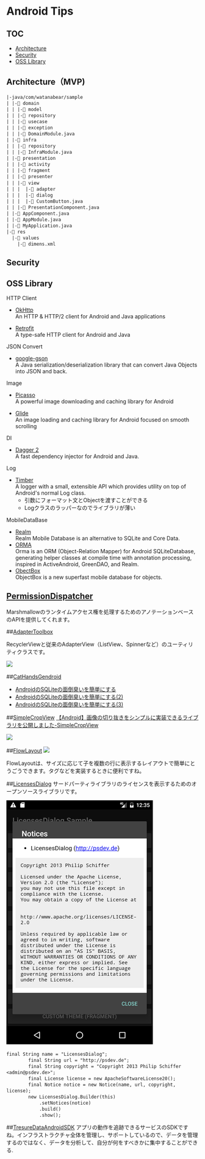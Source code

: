 # Android Tips

## TOC
- [Architecture](#architecture)
- [Security](#security)
- [OSS Library](#oss-library)


## Architecture（MVP)
```
|-java/com/watanabear/sample  
| |-📁 domain  
| | |-📁 model  
| | |-📁 repository  
| | |-📁 usecase   
| | |-📁 exception   
| | |-📃 DomainModule.java
| |-📁 infra  
| | |-📁 repository    
| | |-📃 InfraModule.java
| |-📁 presentation  
| | |-📁 activity  
| | |-📁 fragment  
| | |-📁 presenter  
| | |-📁 view　  
| | |  |-📁 adapter  
| | |  |-📁 dialog  
| | |  |-📃 CustomButton.java  
| | |-📃 PresentationComponent.java
| |-📃 AppComponent.java
| |-📃 AppModule.java
| |-📃 MyApplication.java  
|-📁 res  
  |-📁 values  
    |-📃 dimens.xml  
```
## Security

## OSS Library

HTTP Client
- [OkHttp](http://square.github.io/okhttp/)  
An HTTP & HTTP/2 client for Android and Java applications

- [Retrofit](https://square.github.io/retrofit/)  
A type-safe HTTP client for Android and Java

JSON Convert
- [google-gson](https://github.com/google/gson)  
A Java serialization/deserialization library that can convert Java Objects into JSON and back.

Image
- [Picasso](http://square.github.io/picasso/)  
A powerful image downloading and caching library for Android

- [Glide](https://github.com/bumptech/glide)  
An image loading and caching library for Android focused on smooth scrolling

DI
- [Dagger 2](https://github.com/google/dagger)  
A fast dependency injector for Android and Java.

Log
- [Timber](https://github.com/JakeWharton/timber)  
A logger with a small, extensible API which provides utility on top of Android's normal Log class.
  - 引数にフォーマット文とObjectを渡すことができる
  - Logクラスのラッパーなのでライブラリが薄い
  
MobileDataBase
- [Realm](https://realm.io/docs/java/latest/#getting-started)  
Realm Mobile Database is an alternative to SQLite and Core Data. 
- [ORMA](https://github.com/gfx/Android-Orma)  
Orma is an ORM (Object-Relation Mapper) for Android SQLiteDatabase, generating helper classes at compile time with annotation processing, inspired in ActiveAndroid, GreenDAO, and Realm.
- [ObectBox](https://github.com/greenrobot/ObjectBox)  
ObjectBox is a new superfast mobile database for objects.

## [PermissionDispatcher](https://github.com/hotchemi/PermissionsDispatcher)

Marshmallowのランタイムアクセス権を処理するためのアノテーションベースのAPIを提供してくれます。

##[AdapterToolbox](https://github.com/cattaka/AdapterToolbox)

RecyclerViewと従来のAdapterView（ListView、Spinnerなど）のユーティリティクラスです。

![](https://cloud.githubusercontent.com/assets/1239253/15986483/ed4f72d6-3043-11e6-81bb-4831991f727d.gif)

##[CatHandsGendroid](https://github.com/cattaka/CatHandsGendroid)
- [AndroidのSQLiteの面倒臭いを簡単にする](http://qiita.com/cattaka/items/1edd041c59cbcfeb6ff4)
- [AndroidのSQLiteの面倒臭いを簡単にする(2)](http://qiita.com/cattaka/items/e8d42f8d7388daf82cd2)
- [AndroidのSQLiteの面倒臭いを簡単にする(3)](http://qiita.com/cattaka/items/43ef5c9945437f9967d5)

##[SimpleCropView](https://github.com/IsseiAoki/SimpleCropView)
[【Android】画像の切り抜きをシンプルに実装できるライブラリを公開しました-SimpleCropView](http://qiita.com/issei_aoki/items/810f491da2e3d077b478)

![](https://camo.githubusercontent.com/4543749a82bbbcf158fe81e593c85aabeca4fe1b/68747470733a2f2f7261772e6769746875622e636f6d2f77696b692f4973736569416f6b692f53696d706c6543726f70566965772f696d616765732f312e312e302f64656d6f5f62617369635f75736167652e676966)

##[FlowLayout](https://github.com/blazsolar/FlowLayout)
![](https://raw.githubusercontent.com/blazsolar/FlowLayout/develop/images/framed_example_screenshot.png)

FlowLayoutは、サイズに応じて子を複数の行に表示するレイアウトで簡単にとうごうできます。タグなどを実装するときに便利ですね。

##[LicensesDialog](https://github.com/PSDev/LicensesDialog)
サードパーティライブラリのライセンスを表示するためのオープンソースライブラリです。

![](https://github.com/PSDev/LicensesDialog/raw/master/screenshot.png)

```
final String name = "LicensesDialog";
        final String url = "http://psdev.de";
        final String copyright = "Copyright 2013 Philip Schiffer <admin@psdev.de>";
        final License license = new ApacheSoftwareLicense20();
        final Notice notice = new Notice(name, url, copyright, license);
        new LicensesDialog.Builder(this)
            .setNotices(notice)
            .build()
            .show();
```

##[TresureDataAndroidSDK](https://docs.treasuredata.com/articles/android-sdk)
アプリの動作を追跡できるサービスのSDKですね。インフラストラクチャ全体を管理し、サポートしているので、データを管理するのではなく、データを分析して、自分が何をすべきかに集中することができる.











